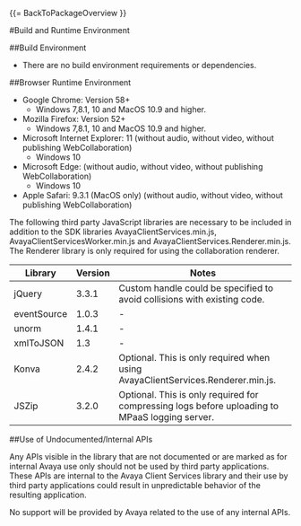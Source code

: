 {{= BackToPackageOverview }}

#Build and Runtime Environment

##Build Environment

* There are no build environment requirements or dependencies.

##Browser Runtime Environment

* Google Chrome: Version 58+
	* Windows 7,8.1, 10 and  MacOS 10.9 and higher.
* Mozilla Firefox: Version 52+
	* Windows 7,8.1, 10 and  MacOS 10.9 and higher.
* Microsoft Internet Explorer: 11 (without audio, without video, without publishing WebCollaboration)
	* Windows 10
* Microsoft Edge: (without audio, without video,  without publishing WebCollaboration)
	* Windows 10
* Apple Safari: 9.3.1 (MacOS only) (without audio, without video,  without publishing WebCollaboration)

The following third party JavaScript libraries are necessary to be included in addition to the SDK libraries AvayaClientServices.min.js, AvayaClientServicesWorker.min.js and AvayaClientServices.Renderer.min.js. The Renderer library is only required for using the collaboration renderer.

| Library         | Version | Notes                                                                                          |
|-----------------|---------|------------------------------------------------------------------------------------------------|
| jQuery          | 3.3.1   | Custom handle could be specified to avoid collisions with existing code.                       |
| eventSource     | 1.0.3   | -                                                                                              |
| unorm           | 1.4.1   | -                                                                                              |
| xmlToJSON       | 1.3     | -                                                                                              |
| Konva           | 2.4.2   | Optional. This is only required when using AvayaClientServices.Renderer.min.js.                |
| JSZip           | 3.2.0   | Optional. This is only required for compressing logs before uploading to MPaaS logging server. |

##Use of Undocumented/Internal APIs

Any APIs visible in the library that are not documented or are marked as for internal Avaya use only should not be used by third party applications. These APIs are internal to the Avaya Client Services library and their use by third party applications could result in unpredictable behavior of the resulting application.

No support will be provided by Avaya related to the use of any internal APIs.